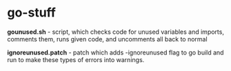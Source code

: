 go-stuff
====== 

**gounused.sh** - script, which checks code for unused variables and imports, comments them, runs given code, and uncomments all back to normal

**ignoreunused.patch** - patch which adds -ignoreunused flag to go build and run to make these types of errors into warnings. 

